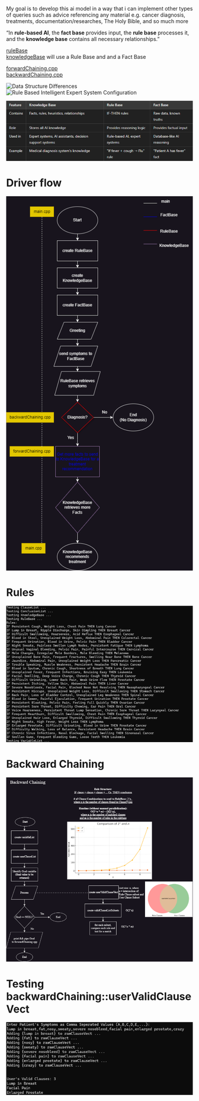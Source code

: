 My goal is to develop this ai model in a way that 
i can implement other types of queries such as advice referencing any material e.g. cancer diagnosis, treatments, documentation/researches, The Holy Bible, and so much more

“In **rule-based AI**, the **fact base** provides input, the **rule base** processes it, and the **knowledge base** contains all necessary relationships.”

[ruleBase](/ai-cancer-treatment/ruleBase) <br>
[knowledgeBase](https://github.com/bigbadcyborg/ai-cancer-treatment/knowledgeBase) will use a Rule Base and and a Fact Base<br>

[forwardChaining.cpp](https://github.com/bigbadcyborg/ai-cancer-treatment/forwardChaining) <br>
[backwardChaining.cpp](https://github.com/bigbadcyborg/ai-cancer-treatment/backwardChaining) <br>

![Data Structure Differences](https://github.com/bigbadcyborg/artificial-intelligence/blob/main/data-structure-differences.png)
![Rule Based Intelligent Expert System Configuration](https://github.com/bigbadcyborg/artificial-intelligence/blob/main/rule-based-intelligent-expert-system-config.png)

![Base-Matrix](knowledgeBase-RuleBase-FactBase-chart.png)

# Driver flow
![Flowchart](drawio.drawio.png)

# Rules
![Rules](SS0.png) <br>

# Backward Chaining
![flowchart-backwardChaining](/ai-cancer-treatment/backwardChaining/flowchart-backwardChaining.png) <br>

# Testing backwardChaining::userValidClauseVect
![test-backwardChaining-userValidClauseVect](/ai-cancer-treatment/backwardChaining/test-backwardChaining-userValidClauseVect.png) <br>
